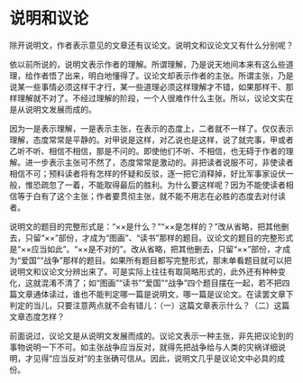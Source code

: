 # 说明和议论

除开说明文，作者表示意见的文章还有议论文。说明文和议论文又有什么分别呢？

依以前所说的，说明文表示作者的理解。所谓理解，乃是说天地间本来有这么些道理，给作者悟了出来，明白地懂得了。议论文却表示作者的主张。所谓主张，乃是说某一些事情必须这样干才行，某一些道理必须这样理解才不错，如果那样干、那样理解就不对了。不经过理解的阶段，一个人很难作什么主张。所以，议论文实在是从说明文发展而成的。

因为一是表示理解，一是表示主张，在表示的态度上，二者就不一样了。仅仅表示理解，态度常常是平静的。对甲说是这样，对乙说也是这样，说了就完事，甲或者乙听不听、相信不相信，那是不问的。即使他们不听、不相信，也无碍于作者的理解。进一步表示主张可不然了，态度常常是激动的。非把读者说服不可，非使读者相信不可；预料读者将有怎样的怀疑和反驳，逐一把它消释掉，好比军事家设伏一般，惟恐疏忽了一着，不能取得最后的胜利。为什么要这样呢？因为不能使读者相信等于白有了这个主张；作者要贯彻主张，就不能不用志在必胜的态度去对付读者。

说明文的题目的完整形式是：“××是什么？”“××是怎样的？”改从省略，把其他删去，只留“××”部份，才成为“图画”、“读书”那样的题目。议论文的题目的完整形式是“××应当如此”。“××是不对的”。改从省略，把其他删去，只留“××”部份，才成为“爱国”“战争”那样的题目。如果所有题目都写完整形式，那末单看题目就可以把说明文和议论文分辨出来了。可是实际上往往有取简略形式的，此外还有种种变化，这就混淆不清了；如“图画”“读书”“爱国”“战争”四个题目摆在一起，若不把四篇文章通体读过，谁也不能判定哪一篇是说明文，哪一篇是议论文。在读罢文章下判定的当儿，只要注意两点就不会有错儿：（一）这篇文章表示什么？（二）这篇文章态度怎样？

前面说过，议论文是从说明文发展而成的。议论文表示一种主张，非先把议论到的事物说明一下不可。如主张战争应当反对，就得先把战争给与人类的灾祸详细说明，才见得“应当反对”的主张确可信从。因此，说明文几乎是议论文中必具的成份。